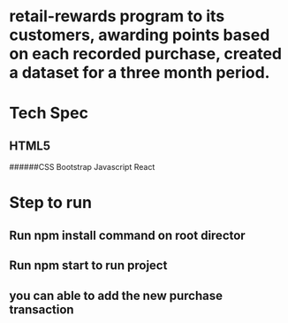 # retail-rewards program to its customers, awarding points based on each recorded purchase, created a dataset for a three month period.

# Tech Spec

## HTML5
######CSS
Bootstrap
Javascript
React

# Step to run

## Run npm install command on root director
## Run npm start to run project
## you can able to add the new purchase transaction

